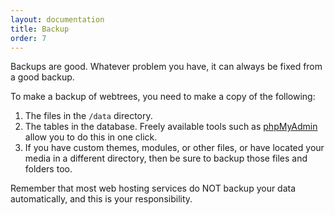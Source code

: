 ```yaml
---
layout: documentation
title: Backup
order: 7
---
```


Backups are good. Whatever problem you have, it can always be fixed from a good backup.

To make a backup of webtrees, you need to make a copy of the following:

1. The files in the `/data` directory.
2. The tables in the database. Freely available tools such as [phpMyAdmin](http://www.phpmyadmin.net) allow you to do this in one click.
3. If you have custom themes, modules, or other files, or have located your media in a different directory, then be sure to backup those files and folders too.

Remember that most web hosting services do NOT backup your data automatically, and this is your responsibility.
